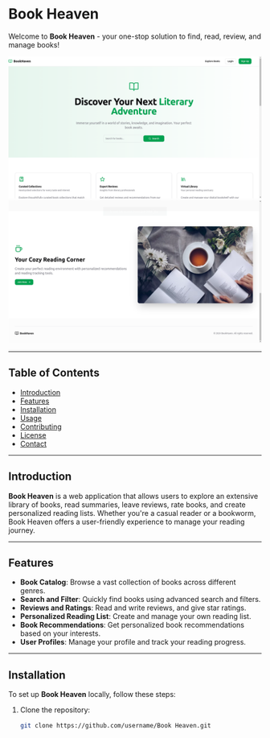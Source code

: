 # Book Heaven

Welcome to **Book Heaven** - your one-stop solution to find, read, review, and manage books!

![Banner1](data/images/book_banner_1.png)
![Banner2](data/images/book_banner_2.png)

---

## Table of Contents
- [Introduction](#introduction)
- [Features](#features)
- [Installation](#installation)
- [Usage](#usage)
- [Contributing](#contributing)
- [License](#license)
- [Contact](#contact)

---

## Introduction
**Book Heaven** is a web application that allows users to explore an extensive library of books, read summaries, leave reviews, rate books, and create personalized reading lists. Whether you're a casual reader or a bookworm, Book Heaven offers a user-friendly experience to manage your reading journey.

---

## Features
- **Book Catalog**: Browse a vast collection of books across different genres.
- **Search and Filter**: Quickly find books using advanced search and filters.
- **Reviews and Ratings**: Read and write reviews, and give star ratings.
- **Personalized Reading List**: Create and manage your own reading list.
- **Book Recommendations**: Get personalized book recommendations based on your interests.
- **User Profiles**: Manage your profile and track your reading progress.

---

## Installation

To set up **Book Heaven** locally, follow these steps:

1. Clone the repository:
   ```bash
   git clone https://github.com/username/Book Heaven.git
